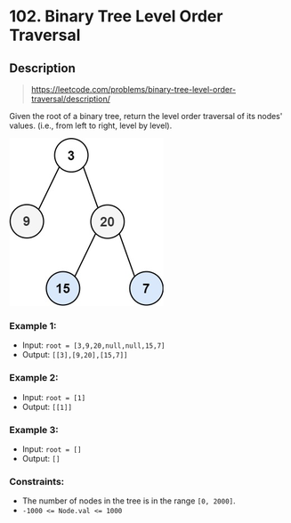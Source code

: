 # 102. Binary Tree Level Order Traversal

## Description
> https://leetcode.com/problems/binary-tree-level-order-traversal/description/

Given the root of a binary tree, return the level order traversal of its nodes' values. (i.e., from left to right, level by level).

![Tree](tree.jpg "Tree")

### Example 1:
- Input: `root = [3,9,20,null,null,15,7]`
- Output: `[[3],[9,20],[15,7]]`

### Example 2:
- Input: `root = [1]`
- Output: `[[1]]`

### Example 3:
- Input: `root = []`
- Output: `[]`

### Constraints:
- The number of nodes in the tree is in the range `[0, 2000]`.
- `-1000 <= Node.val <= 1000`
